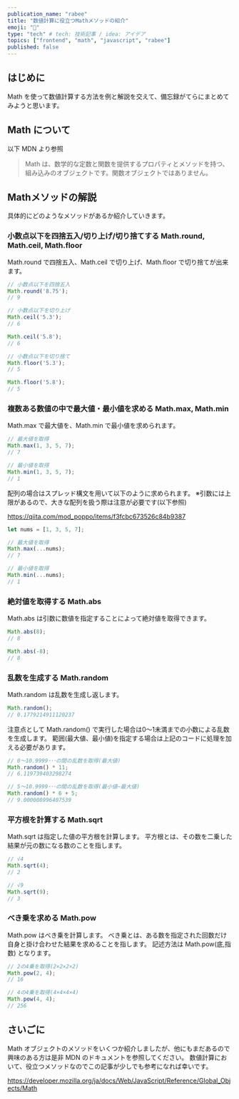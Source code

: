 ```yaml
---
publication_name: "rabee"
title: "数値計算に役立つMathメソッドの紹介"
emoji: "🌟"
type: "tech" # tech: 技術記事 / idea: アイデア
topics: ["frontend", "math", "javascript", "rabee"]
published: false
---
```

## はじめに
Math を使って数値計算する方法を例と解説を交えて、備忘録がてらにまとめてみようと思います。

## Math について
以下 MDN より参照
> Math は、数学的な定数と関数を提供するプロパティとメソッドを持つ、組み込みのオブジェクトです。関数オブジェクトではありません。

## Mathメソッドの解説
具体的にどのようなメソッドがあるか紹介していきます。

### 小数点以下を四捨五入/切り上げ/切り捨てする Math.round, Math.ceil, Math.floor

Math.round で四捨五入、Math.ceil で切り上げ、Math.floor で切り捨てが出来ます。

```js
// 小数点以下を四捨五入
Math.round('8.75');
// 9

// 小数点以下を切り上げ
Math.ceil('5.3');
// 6

Math.ceil('5.8');
// 6

// 小数点以下を切り捨て
Math.floor('5.3');
// 5

Math.floor('5.8');
// 5
```

### 複数ある数値の中で最大値・最小値を求める Math.max, Math.min

Math.max で最大値を、Math.min で最小値を求められます。

```js
// 最大値を取得
Math.max(1, 3, 5, 7);
// 7

// 最小値を取得
Math.min(1, 3, 5, 7);
// 1
```

配列の場合はスプレッド構文を用いて以下のように求められます。
※引数には上限があるので、大きな配列を扱う際は注意が必要です(以下参照)

https://qiita.com/mod_poppo/items/f3fcbc673526c84b9387

```js
let nums = [1, 3, 5, 7];

// 最大値を取得
Math.max(...nums);
// 7

// 最小値を取得
Math.min(...nums);
// 1
```

### 絶対値を取得する Math.abs

Math.abs は引数に数値を指定することによって絶対値を取得できます。

```js
Math.abs(8);
// 8

Math.abs(-8);
// 8
```

### 乱数を生成する Math.random

Math.random は乱数を生成し返します。

```js
Math.random();
// 0.1779214911120237
```

注意点として Math.random() で実行した場合は0〜1未満までの小数による乱数を生成します。
範囲(最大値、最小値)を指定する場合は上記のコードに処理を加える必要があります。

```js
// 0〜10.9999･･･の間の乱数を取得(最大値)
Math.random() * 11;
// 6.119739403298274

// 5〜10.9999･･･の間の乱数を取得(最小値~最大値)
Math.random() * 6 + 5;
// 9.000008996407539
```

### 平方根を計算する Math.sqrt

Math.sqrt は指定した値の平方根を計算します。
平方根とは、その数を二乗した結果が元の数になる数のことを指します。

```js
// √4
Math.sqrt(4);
// 2

// √9
Math.sqrt(9);
// 3
```

### べき乗を求める Math.pow

Math.pow はべき乗を計算します。
べき乗とは、ある数を指定された回数だけ自身と掛け合わせた結果を求めることを指します。
記述方法は Math.pow(底,指数) となります。

```js
// 2の4乗を取得(2×2×2×2)
Math.pow(2, 4);
// 16

// 4の4乗を取得(4×4×4×4)
Math.pow(4, 4);
// 256
```

## さいごに
Math オブジェクトのメソッドをいくつか紹介しましたが、他にもまだあるので興味のある方は是非 MDN のドキュメントを参照してください。
数値計算において、役立つメソッドなのでこの記事が少しでも参考になれば幸いです。

https://developer.mozilla.org/ja/docs/Web/JavaScript/Reference/Global_Objects/Math